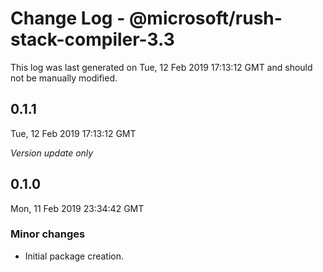 # Change Log - @microsoft/rush-stack-compiler-3.3

This log was last generated on Tue, 12 Feb 2019 17:13:12 GMT and should not be manually modified.

## 0.1.1
Tue, 12 Feb 2019 17:13:12 GMT

*Version update only*

## 0.1.0
Mon, 11 Feb 2019 23:34:42 GMT

### Minor changes

- Initial package creation.

